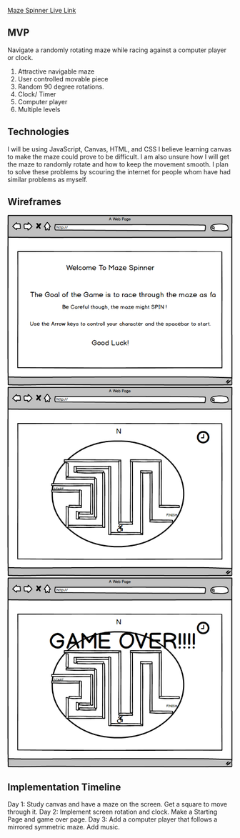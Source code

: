 
[Maze Spinner Live Link](https://coreyladovsky.github.io/Maze-Spinner/)



## MVP
Navigate a randomly rotating maze while racing against a computer player or clock.
1. Attractive navigable maze
2. User controlled movable piece
3. Random 90 degree rotations.
4. Clock/ Timer
5. Computer player
6. Multiple levels

## Technologies
I will be using JavaScript, Canvas, HTML, and CSS
I believe learning canvas to make the maze could prove to be difficult.
I am also unsure how I will get the maze to randomly rotate and how to keep the movement smooth.
I plan to solve these problems by scouring the internet for people whom have had similar problems as myself.

## Wireframes
![Game Opening Image](/images/Maze_Spinner_Open_Page.png)
![Maze](/images/Maze_Spinner_maze.png)
![Game Over](/images/Maze_Spinner_game_over.png)


## Implementation Timeline
Day 1: Study canvas and have a maze on the screen. Get a square to move through it.
Day 2: Implement screen rotation and clock. Make a Starting Page and game over page.
Day 3: Add a computer player that follows a mirrored symmetric maze. Add music.

